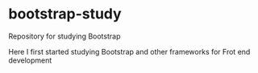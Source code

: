 # bootstrap-study
Repository for studying Bootstrap

Here I first started studying Bootstrap and other frameworks for Frot end development
